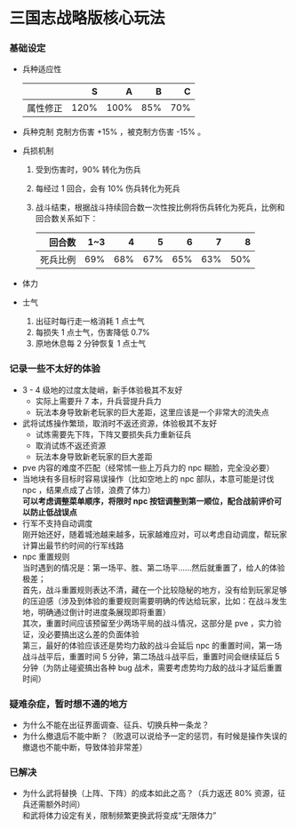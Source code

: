 # 三国志战略版核心玩法

### 基础设定
- 兵种适应性

    | | S | A | B | C |
    | -----: | -----: | -----: | -----: | -----: |
    | 属性修正 | 120% | 100% | 85% | 70% |

- 兵种克制
克制方伤害 +15% ，被克制方伤害 -15% 。
- 兵损机制<br>
    1. 受到伤害时，90% 转化为伤兵
    2. 每经过 1 回合，会有 10% 伤兵转化为死兵
    3. 战斗结束，根据战斗持续回合数一次性按比例将伤兵转化为死兵，比例和回合数关系如下：<br>

        | 回合数 | 1~3 | 4 | 5 | 6 | 7 | 8 |
        | ------: | ------: | ------: | ------: | ------: | ------: | ------: |
        | 死兵比例 | 69% | 68% | 67% | 65% | 63% | 50% |

- 体力
- 士气<br>
    1. 出征时每行走一格消耗 1 点士气
    2. 每损失 1 点士气，伤害降低 0.7%
    3. 原地休息每 2 分钟恢复 1 点士气

### 记录一些不太好的体验
- 3 - 4 级地的过度太陡峭，新手体验极其不友好
    - 实际上需要升 7 本，升兵营提升兵力
    - 玩法本身导致新老玩家的巨大差距，这里应该是一个非常大的流失点
- 武将试炼操作繁琐，取消时不返还资源，体验极其不友好
    - 试炼需要先下阵，下阵又要损失兵力重新征兵
    - 取消试炼不返还资源
    - 玩法本身导致新老玩家的巨大差距
- pve 内容的难度不匹配（经常怵一些上万兵力的 npc 糊脸，完全没必要）
- 当地块有多目标时容易误操作（比如空地上的 npc 部队，本意可能是讨伐 npc ，结果点成了占领，浪费了体力）<br>
**可以考虑调整菜单顺序，将限时 npc 按钮调整到第一顺位，配合战前评价可以防止低战误点**
- 行军不支持自动调度<br>
刚开始还好，随着城池越来越多，玩家越难应对，可以考虑自动调度，帮玩家计算出最节约时间的行军线路
- npc 重置规则<br>
当时遇到的情况是：第一场平、胜、第二场平……然后就重置了，给人的体验极差；<br>
首先，战斗重置规则表达不清，藏在一个比较隐秘的地方，没有给到玩家足够的压迫感（涉及到体验的重要规则需要明确的传达给玩家，比如：在战斗发生地，明确通过倒计时进度条展现即将重置）<br>
其次，重置时间应该预留至少两场平局的战斗情况，这部分是 pve ，实力验证，没必要搞出这么差的负面体验<br>
第三，最好的体验应该还是势均力敌的战斗会延后 npc 的重置时间，第一场战斗战平后，重置时间 5 分钟，第二场战斗战平后，重置时间会继续延后 5 分钟（为防止碰瓷搞出各种 bug 战术，需要考虑势均力敌的战斗才延后重置时间）

### 疑难杂症，暂时想不通的地方
- 为什么不能在出征界面调查、征兵、切换兵种一条龙？
- 为什么撤退后不能中断？（败退可以说给予一定的惩罚，有时候是操作失误的撤退也不能中断，导致体验非常差）

### 已解决
- 为什么武将替换（上阵、下阵）的成本如此之高？（兵力返还 80% 资源，征兵还需额外时间）<br>和武将体力设定有关，限制频繁更换武将变成“无限体力”
